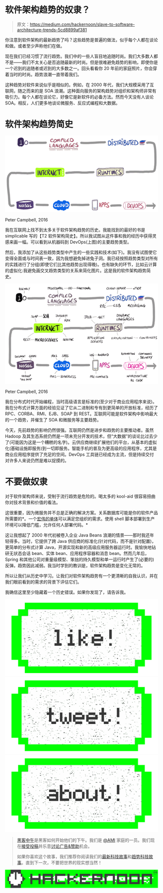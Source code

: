 # 软件架构趋势的奴隶？

> 原文：<https://medium.com/hackernoon/slave-to-software-architecture-trends-5cd8899af381>

你注意到软件架构的最新趋势了吗？这些趋势是普遍的做法，似乎每个人都在谈论和做。或者至少声称他们在做。

现在我们已经习惯了流行趋势。我们中的一些人盲目地追随时尚。我们大多数人都不是——我们不太关心是否追随最新的时尚。但是很难避免趋势的影响，即使你是一个迟到的追随者或迟到的大多数之一。回头看看你 20 年前的家庭照片，你会穿着当时的时尚。趋势浪潮一直带着我们。

这种趋势对软件来说似乎是相似的。例如，在 2000 年代，我们大规模采用了互联网，随之而来的是 SOA 浪潮。这种面向服务的架构趋势对组织和架构师非常有吸引力。每个人都在谈论它，好像它是新软件的必备方法。然而今天没有人谈论 SOA。相反，人们更多地谈论微服务、反应式编程和大数据。

# 软件架构趋势简史

![](img/423a93a195b360e559ea69f258c35f4a.png)

Peter Campbell, 2016

我在互联网上找不到太多关于软件架构趋势的历史。我能找到的最好的书是 simplicable 写的【T2 软件架构简史】。所以我试图从这件事和我的经历中获得灵感来画一幅。可以看到从机器码到 DevOps(上图)的主要趋势类型。

然后，我添加了从这些趋势类型中产生的一些实践和技术(如下)。我没有试图使它变得全面或与时间表一致，因为我想避免掉进兔子洞。我已经按照趋势类型对所有的实践进行了分组(即使它们比其他趋势出现得晚)。也有缺失的环节，比如云计算的虚拟化:我避免画交叉趋势类型的关系来简化图片。这是我的软件架构趋势简史。

![](img/33b25e1b46f15b1feb179f0a90652b2e.png)

Peter Campbell, 2016

我在分布式时代开始编程，当时高级语言是标准的(至少对于商业应用程序来说)。我在分布式计算方面的经验见证了它从二进制和专有到更简单的开放标准，经历了 RPC、CORBA、RMI、EJB、SOAP 到 REST。互联网可能是软件架构中影响最大的一个趋势，并催生了 SOA 和微服务等主要趋势。

今天，先前趋势的影响仍然很强。互联网仍然是进步和趋势的主要推动者。虽然 Hadoop 及其生态系统仍然是一项未充分开发的技术，但“大数据”的谈论比过去少了(可能因为这是一个糟糕的名字)。云供应商继续扩展他们的平台，从基本的虚拟化(基础设施即服务)到一切即服务。智能手机的普及为更高级的应用程序，尤其是商业应用程序提供了充足的空间。DevOps 工具链已经成为主流，但是持续交付对许多人来说仍然是难以捉摸的。

# 不要做奴隶

对于软件架构师来说，受制于流行趋势是危险的。喝太多的 kool-aid 很容易扭曲你对技术背景和价值的看法。

这很重要，因为微服务并不总是正确的解决方案。关系数据库可能是你的软件产品所需要的*。一个[宏伟的单体](https://m.signalvnoise.com/the-majestic-monolith-29166d022228#.14izxw2jk)可以满足您组织的需求。使用 shell 脚本部署到生产环境可以降低门槛，允许任何人部署代码。*

这让我想起了 2000 年代初被卷入企业 Java Beans 浪潮的情景——那时我还年轻得多。当时，它提供了跨 Java 供应商的标准化(针对代码，而不是针对配置)，更简单的分布式计算 Java，开源实现和新的高级应用服务器运行时。我愉快地钻研无状态会话 bean、实体 bean、应用程序容器和消息 bean。然而几年后，Spring 和其他公司对重量级模型、笨拙的持久模型和单一运行时产生了(必要的)反弹。趋势因此减弱。我当时学到的教训是，软件架构趋势是变化无常的。

所以让我们从历史中学习。让我们对软件架构趋势有一个更清晰的自我认识，并在我们眼前看到的需求的背景下评估它们。

我确信这里至少隐藏着一个历史错误。如果你发现了，请告诉我。

[![](img/50ef4044ecd4e250b5d50f368b775d38.png)](http://bit.ly/HackernoonFB)[![](img/979d9a46439d5aebbdcdca574e21dc81.png)](https://goo.gl/k7XYbx)[![](img/2930ba6bd2c12218fdbbf7e02c8746ff.png)](https://goo.gl/4ofytp)

> [黑客中午](http://bit.ly/Hackernoon)是黑客如何开始他们的下午。我们是 [@AMI](http://bit.ly/atAMIatAMI) 家庭的一员。我们现在[接受投稿](http://bit.ly/hackernoonsubmission)并乐意[讨论广告&赞助](mailto:partners@amipublications.com)机会。
> 
> 如果你喜欢这个故事，我们推荐你阅读我们的[最新科技故事](http://bit.ly/hackernoonlatestt)和[趋势科技故事](https://hackernoon.com/trending)。直到下一次，不要把世界的现实想当然！

[![](img/be0ca55ba73a573dce11effb2ee80d56.png)](https://goo.gl/Ahtev1)
